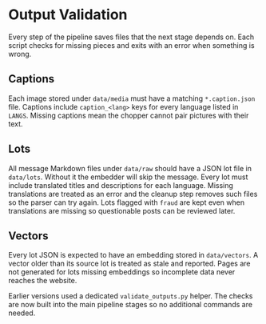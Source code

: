 # Output Validation

Every step of the pipeline saves files that the next stage depends on.
Each script checks for missing pieces and exits with an error when something is wrong.

## Captions

Each image stored under `data/media` must have a matching `*.caption.json` file.
Captions include `caption_<lang>` keys for every language listed in `LANGS`.
Missing captions mean the chopper cannot pair pictures with their text.

## Lots

All message Markdown files under `data/raw` should have a JSON lot file in
`data/lots`. Without it the embedder will skip the message. Every lot must
include translated titles and descriptions for each language. Missing
translations are treated as an error and the cleanup step removes such files
so the parser can try again. Lots flagged with `fraud` are kept even when
translations are missing so questionable posts can be reviewed later.

## Vectors

Every lot JSON is expected to have an embedding stored in `data/vectors`.
A vector older than its source lot is treated as stale and reported.
Pages are not generated for lots missing embeddings so incomplete data never
reaches the website.

Earlier versions used a dedicated ``validate_outputs.py`` helper.
The checks are now built into the main pipeline stages so no additional commands are needed.
